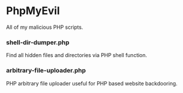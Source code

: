 # PhpMyEvil
All of my malicious PHP scripts.

### shell-dir-dumper.php
Find all hidden files and directories via PHP shell function.

### arbitrary-file-uploader.php
PHP arbitrary file uploader useful for PHP based website backdooring.

